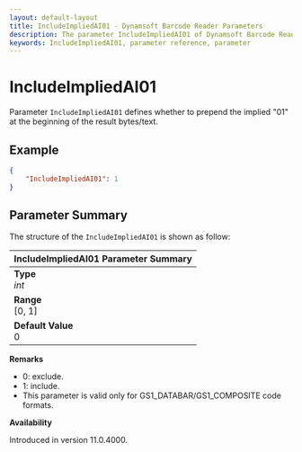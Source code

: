 ```yaml
---
layout: default-layout
title: IncludeImpliedAI01 - Dynamsoft Barcode Reader Parameters
description: The parameter IncludeImpliedAI01 of Dynamsoft Barcode Reader defines whether to prepend the implied "01" at the beginning of the result bytes/text.
keywords: IncludeImpliedAI01, parameter reference, parameter
---
```


# IncludeImpliedAI01

Parameter `IncludeImpliedAI01` defines whether to prepend the implied "01" at the beginning of the result bytes/text.

## Example

```json
{
    "IncludeImpliedAI01": 1
}
```

## Parameter Summary

The structure of the `IncludeImpliedAI01` is shown as follow:

| IncludeImpliedAI01  Parameter Summary |
| :--------------------------------- |
| **Type**<br>*int* |
| **Range**<br>[0, 1] |
| **Default Value**<br>0 |

**Remarks**

- 0: exclude.
- 1: include.
- This parameter is valid only for GS1_DATABAR/GS1_COMPOSITE code formats.

**Availability**

Introduced in version 11.0.4000.
